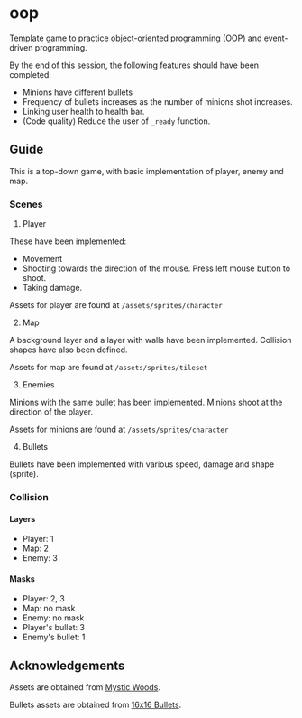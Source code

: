 # oop

Template game to practice object-oriented programming (OOP) and event-driven programming.

By the end of this session, the following features should have been completed:

* Minions have different bullets
* Frequency of bullets increases as the number of minions shot increases.
* Linking user health to health bar.
* (Code quality) Reduce the user of `_ready` function.

## Guide

This is a top-down game, with basic implementation of player, enemy and map.

### Scenes

1. Player

These have been implemented:
* Movement
* Shooting towards the direction of the mouse. Press left mouse button to shoot.
* Taking damage.

Assets for player are found at `/assets/sprites/character`

2. Map

A background layer and a layer with walls have been implemented. Collision shapes have also been defined.

Assets for map are found at `/assets/sprites/tileset`

3. Enemies

Minions with the same bullet has been implemented. Minions shoot at the direction of the player.

Assets for minions are found at `/assets/sprites/character`

4. Bullets

Bullets have been implemented with various speed, damage and shape (sprite).

### Collision

#### Layers

* Player: 1
* Map: 2
* Enemy: 3

#### Masks

* Player: 2, 3
* Map: no mask
* Enemy: no mask
* Player's bullet: 3
* Enemy's bullet: 1

## Acknowledgements

Assets are obtained from [Mystic Woods](https://game-endeavor.itch.io/mystic-woods).

Bullets assets are obtained from [16x16 Bullets](https://bdragon1727.itch.io/free-effect-and-bullet-16x16).
